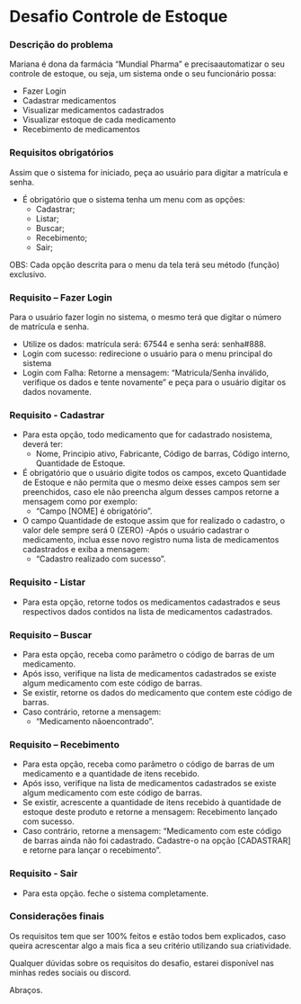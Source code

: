 # Desafio Controle de Estoque

### Descrição do problema
Mariana é dona da farmácia “Mundial Pharma” e precisaautomatizar o seu controle de estoque, ou seja, um sistema onde o seu funcionário possa:
  - Fazer Login
  - Cadastrar medicamentos
  - Visualizar medicamentos cadastrados
  - Visualizar estoque de cada medicamento
  - Recebimento de medicamentos

### Requisitos obrigatórios
Assim que o sistema for iniciado, peça ao usuário para digitar a matrícula e senha.

- É obrigatório que o sistema tenha um menu com as opções:
  - Cadastrar;
  - Listar;
  - Buscar;
  - Recebimento;
  - Sair;
    
OBS: Cada opção descrita para o menu da tela terá seu método (função) exclusivo.

### Requisito – Fazer Login
Para o usuário fazer login no sistema, o mesmo terá que digitar o número de matrícula e senha.
- Utilize os dados: matrícula será: 67544 e senha será: senha#888.
- Login com sucesso: redirecione o usuário para o menu principal do sistema
- Login com Falha: Retorne a mensagem: “Matricula/Senha inválido, verifique os dados e tente novamente” e peça para o usuário digitar os dados novamente.

### Requisito - Cadastrar
- Para esta opção, todo medicamento que for cadastrado nosistema, deverá ter:
  - Nome, Principio ativo, Fabricante, Código de barras, Código interno, Quantidade de Estoque.
- É obrigatório que o usuário digite todos os campos, exceto Quantidade de Estoque e não permita que o mesmo deixe esses campos sem ser preenchidos, caso ele não preencha algum desses campos retorne a mensagem como por exemplo:
  - “Campo [NOME] é obrigatório”.
- O campo Quantidade de estoque assim que for realizado o cadastro, o valor dele sempre será 0 (ZERO)
-Após o usuário cadastrar o medicamento, inclua esse novo registro numa lista de medicamentos cadastrados e exiba a mensagem:
  - “Cadastro realizado com sucesso”.
 
### Requisito - Listar
- Para esta opção, retorne todos os medicamentos cadastrados e seus respectivos dados contidos na lista de medicamentos cadastrados.

### Requisito – Buscar
- Para esta opção, receba como parâmetro o código de barras de um medicamento.
- Após isso, verifique na lista de medicamentos cadastrados se existe algum medicamento com este código de barras.
- Se existir, retorne os dados do medicamento que contem este código de barras.
- Caso contrário, retorne a mensagem:
  - “Medicamento nãoencontrado”.
 
### Requisito – Recebimento
- Para esta opção, receba como parâmetro o código de barras de um medicamento e a quantidade de itens recebido.
- Após isso, verifique na lista de medicamentos cadastrados se existe algum medicamento com este código de barras.
- Se existir, acrescente a quantidade de itens recebido à quantidade de estoque deste produto e retorne a mensagem: Recebimento lançado com sucesso.
- Caso contrário, retorne a mensagem: “Medicamento com este código de barras ainda não foi cadastrado. Cadastre-o na opção [CADASTRAR] e retorne para lançar o recebimento”.

### Requisito - Sair
- Para esta opção. feche o sistema completamente.

### Considerações finais
Os requisitos tem que ser 100% feitos e estão todos bem explicados, caso queira acrescentar algo a mais fica a seu critério utilizando sua criatividade.

Qualquer dúvidas sobre os requisitos do desafio, estarei disponível nas minhas redes sociais ou discord.

Abraços.
